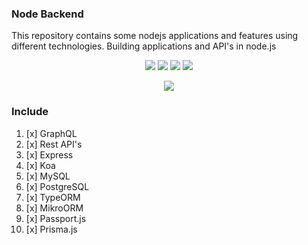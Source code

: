 ### Node Backend

This repository contains some nodejs applications and features using different technologies. Building applications and API's in node.js

<p align="center">

<img src="https://img.shields.io/static/v1?label=language&message=javascript&color=orange"/>
<img src="https://img.shields.io/static/v1?label=language&message=typescript&color=blue"/>
<img src="https://img.shields.io/static/v1?label=language&message=node&color=success"/>
<img src="https://img.shields.io/static/v1?label=package&message=express&color=important"/>
</p>

<p align="center"><img src="https://github.com/CrispenGari/node-backend/blob/main/00_Passport.js/0_iw4cceszTn8Kq0Pj.png"/></p>

### Include
1. [x] GraphQL
2. [x] Rest API's
3. [x] Express
4. [x] Koa
5. [x] MySQL
6. [x] PostgreSQL
7. [x] TypeORM
8. [x] MikroORM
9. [x] Passport.js
10. [x] Prisma.js

